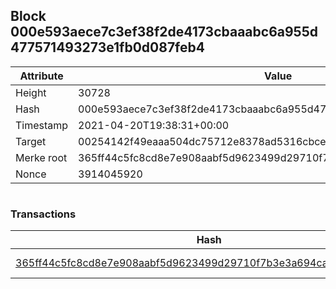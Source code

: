 ## Block 000e593aece7c3ef38f2de4173cbaaabc6a955d477571493273e1fb0d087feb4

Attribute | Value
--- | ---
Height | 30728
Hash | 000e593aece7c3ef38f2de4173cbaaabc6a955d477571493273e1fb0d087feb4
Timestamp | 2021-04-20T19:38:31+00:00
Target | 00254142f49eaaa504dc75712e8378ad5316cbcead634704b3734b6271167cc4
Merke root | 365ff44c5fc8cd8e7e908aabf5d9623499d29710f7b3e3a694ca9bad2b825cb1
Nonce | 3914045920

```

```

### Transactions

Hash | Amount
--- | ---
[365ff44c5fc8cd8e7e908aabf5d9623499d29710f7b3e3a694ca9bad2b825cb1](365ff44c5fc8cd8e7e908aabf5d9623499d29710f7b3e3a694ca9bad2b825cb1.md) | 10.00000000 SKEPTI 
